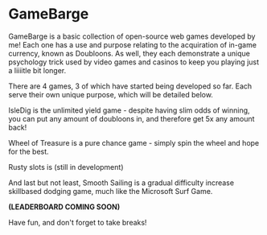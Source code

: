# GameBarge

GameBarge is a basic collection of open-source web games developed by me! Each one has a use and purpose relating to the acquiration of in-game currency, known as Doubloons. As well, they each demonstrate a unique psychology trick used by video games and casinos to keep you playing just a liiiitle bit longer.

There are 4 games, 3 of which have started being developed so far. Each serve their own unique purpose, which will be detailed below.

IsleDig is the unlimited yield game - despite having slim odds of winning, you can put any amount of doubloons in, and therefore get 5x any amount back!

Wheel of Treasure is a pure chance game - simply spin the wheel and hope for the best.

Rusty slots is (still in development)

And last but not least, Smooth Sailing is a gradual difficulty increase skillbased dodging game, much like the Microsoft Surf Game.

**(LEADERBOARD COMING SOON)**

Have fun, and don't forget to take breaks!